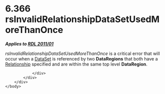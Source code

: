 <html dir="LTR" xmlns:mshelp="http://msdn.microsoft.com/mshelp" xmlns:ddue="http://ddue.schemas.microsoft.com/authoring/2003/5" xmlns:xlink="http://www.w3.org/1999/xlink" xmlns:tool="http://www.microsoft.com/tooltip">
    <head>
        <meta http-equiv="Content-Type" content="text/html; CHARSET=utf-8"></meta>
        <meta name="save" content="history"></meta>
        <title>6.366 rsInvalidRelationshipDataSetUsedMoreThanOnce</title>
        <xml>
            <mshelp:toctitle title="6.366 rsInvalidRelationshipDataSetUsedMoreThanOnce"></mshelp:toctitle>
            <mshelp:rltitle title="[MS-RDL]: rsInvalidRelationshipDataSetUsedMoreThanOnce"></mshelp:rltitle>
            <mshelp:keyword index="A" term="e78dcb61-ed9d-49e2-ad62-3d2f8db757df"></mshelp:keyword>
            <mshelp:attr name="DCSext.ContentType" value="open specification"></mshelp:attr>
            <mshelp:attr name="AssetID" value="e78dcb61-ed9d-49e2-ad62-3d2f8db757df"></mshelp:attr>
            <mshelp:attr name="TopicType" value="kbRef"></mshelp:attr>
            <mshelp:attr name="DCSext.Title" value="[MS-RDL]: rsInvalidRelationshipDataSetUsedMoreThanOnce" />
        </xml>
    </head>
    <body>
        <div id="header">
            <h1 class="heading">6.366 rsInvalidRelationshipDataSetUsedMoreThanOnce</h1>
        </div>
        <div id="mainSection">
            <div id="mainBody">
                <div id="allHistory" class="saveHistory"></div>
                <div id="sectionSection0" class="section" name="collapseableSection">
                    

<p><b><i>Applies to </i></b><a href="bf2bab1a-b608-4bcc-b718-1cc1baa9579c.md"><b><i>RDL 2011/01</i></b></a></p>

<p><i>rsInvalidRelationshipDataSetUsedMoreThanOnce</i> is a
critical error that will occur when a <a href="a14782b0-2e2f-4305-83a3-3de3fd750b6a.md">DataSet</a> is referenced by
two <b>DataRegions</b> that both have a <a href="6d1c77e5-1573-4ad6-8d2a-c507411ad94b.md">Relationship</a> specified and
are within the same top level <b>DataRegion</b>.</p>


                </div>
            </div>
        </div>
    </body>
</html>